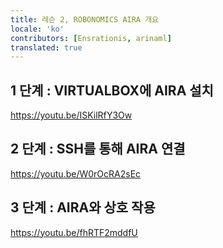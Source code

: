 ```yaml
---
title: 레슨 2, ROBONOMICS AIRA 개요 
locale: 'ko' 
contributors: [Ensrationis, arinaml]
translated: true
---
```


## 1 단계 : VIRTUALBOX에 AIRA 설치

https://youtu.be/ISKilRfY3Ow

## 2 단계 : SSH를 통해 AIRA 연결

https://youtu.be/W0rOcRA2sEc

## 3 단계 : AIRA와 상호 작용

https://youtu.be/fhRTF2mddfU